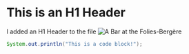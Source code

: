 # This is an H1 Header
I added an H1 Header to the file
![A Bar at the Folies-Bergère](https://upload.wikimedia.org/wikipedia/commons/thumb/b/b1/%22Un_Bar_aux_Folies-Berg%C3%A8re%22_by_%C3%89douard_Manet_%281882%29.jpg/350px-%22Un_Bar_aux_Folies-Berg%C3%A8re%22_by_%C3%89douard_Manet_%281882%29.jpg)
```java
System.out.println("This is a code block!");
```
